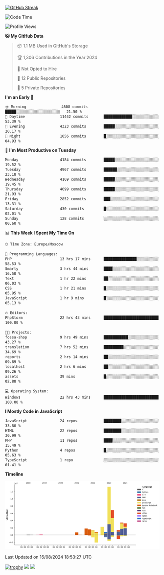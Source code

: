 [![GitHub Streak](https://github-readme-streak-stats.herokuapp.com/?user=yogik10)](https://git.io/streak-stats)
<!--START_SECTION:waka-->
![Code Time](http://img.shields.io/badge/Code%20Time-793%20hrs%2042%20mins-blue)

![Profile Views](http://img.shields.io/badge/Profile%20Views-0-blue)

**🐱 My GitHub Data** 

> 📦 1.1 MB Used in GitHub's Storage 
 > 
> 🏆 1,306 Contributions in the Year 2024
 > 
> 🚫 Not Opted to Hire
 > 
> 📜 12 Public Repositories 
 > 
> 🔑 5 Private Repositories 
 > 
**I'm an Early 🐤** 

```text
🌞 Morning                4608 commits        █████░░░░░░░░░░░░░░░░░░░░   21.50 % 
🌆 Daytime                11442 commits       █████████████░░░░░░░░░░░░   53.39 % 
🌃 Evening                4323 commits        █████░░░░░░░░░░░░░░░░░░░░   20.17 % 
🌙 Night                  1056 commits        █░░░░░░░░░░░░░░░░░░░░░░░░   04.93 % 
```
📅 **I'm Most Productive on Tuesday** 

```text
Monday                   4184 commits        █████░░░░░░░░░░░░░░░░░░░░   19.52 % 
Tuesday                  4967 commits        ██████░░░░░░░░░░░░░░░░░░░   23.18 % 
Wednesday                4169 commits        █████░░░░░░░░░░░░░░░░░░░░   19.45 % 
Thursday                 4699 commits        █████░░░░░░░░░░░░░░░░░░░░   21.93 % 
Friday                   2852 commits        ███░░░░░░░░░░░░░░░░░░░░░░   13.31 % 
Saturday                 430 commits         █░░░░░░░░░░░░░░░░░░░░░░░░   02.01 % 
Sunday                   128 commits         ░░░░░░░░░░░░░░░░░░░░░░░░░   00.60 % 
```


📊 **This Week I Spent My Time On** 

```text
🕑︎ Time Zone: Europe/Moscow

💬 Programming Languages: 
PHP                      13 hrs 17 mins      ███████████████░░░░░░░░░░   58.53 % 
Smarty                   3 hrs 44 mins       ████░░░░░░░░░░░░░░░░░░░░░   16.50 % 
Text                     1 hr 22 mins        ██░░░░░░░░░░░░░░░░░░░░░░░   06.03 % 
CSS                      1 hr 21 mins        █░░░░░░░░░░░░░░░░░░░░░░░░   05.95 % 
JavaScript               1 hr 9 mins         █░░░░░░░░░░░░░░░░░░░░░░░░   05.13 % 

🔥 Editors: 
PhpStorm                 22 hrs 43 mins      █████████████████████████   100.00 % 

🐱‍💻 Projects: 
fossa-shop               9 hrs 49 mins       ███████████░░░░░░░░░░░░░░   43.27 % 
translation              7 hrs 52 mins       █████████░░░░░░░░░░░░░░░░   34.69 % 
reports                  2 hrs 14 mins       ██░░░░░░░░░░░░░░░░░░░░░░░   09.89 % 
localhost                2 hrs 6 mins        ██░░░░░░░░░░░░░░░░░░░░░░░   09.26 % 
assets                   39 mins             █░░░░░░░░░░░░░░░░░░░░░░░░   02.88 % 

💻 Operating System: 
Windows                  22 hrs 43 mins      █████████████████████████   100.00 % 
```

**I Mostly Code in JavaScript** 

```text
JavaScript               24 repos            ████████░░░░░░░░░░░░░░░░░   33.80 % 
HTML                     22 repos            ████████░░░░░░░░░░░░░░░░░   30.99 % 
PHP                      11 repos            ████░░░░░░░░░░░░░░░░░░░░░   15.49 % 
Python                   4 repos             █░░░░░░░░░░░░░░░░░░░░░░░░   05.63 % 
TypeScript               1 repo              ░░░░░░░░░░░░░░░░░░░░░░░░░   01.41 % 
```



**Timeline**

![Lines of Code chart](https://raw.githubusercontent.com/Yogik10/Yogik10/main/assets/bar_graph.png)


 Last Updated on 16/08/2024 18:53:27 UTC
<!--END_SECTION:waka-->
[![trophy](https://github-profile-trophy.vercel.app/?username=yogik10)](https://github.com/ryo-ma/github-profile-trophy)
![](https://github-profile-summary-cards.vercel.app/api/cards/profile-details?username=yogik10&theme=solarized_dark)
![](https://github-profile-summary-cards.vercel.app/api/cards/most-commit-language?username=yogik10&theme=solarized_dark)


